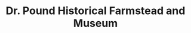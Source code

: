 ---
layout: repo
title: "Dr. Pound Historical Farmstead and Museum"
id: 17130
permalink: repos/17130/
---
